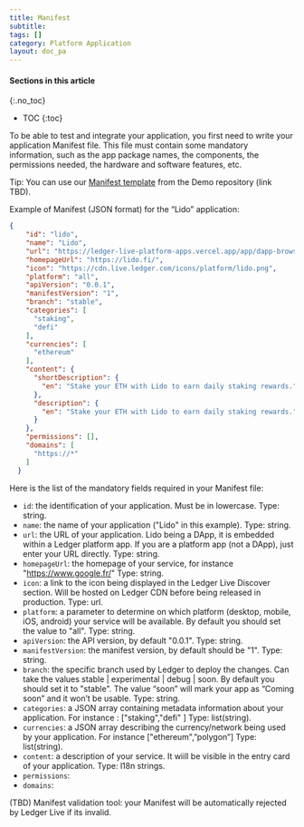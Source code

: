 ```yaml
---
title: Manifest
subtitle:
tags: []
category: Platform Application
layout: doc_pa
---
```


#### Sections in this article
{:.no_toc}
* TOC
{:toc}

To be able to test and integrate your application, you first need to write your application Manifest file.
This file must contain some mandatory information, such as the app package names, the components, the permissions needed, the hardware and software features, etc.

Tip: You can use our [Manifest template](https://github.com/LedgerHQ/ledger-live-assets/blob/develop/platform/apps/v1/schema.ts) from the Demo repository (link TBD).

Example of Manifest (JSON format) for the “Lido” application:

```json
{
    "id": "lido",
    "name": "Lido",
    "url": "https://ledger-live-platform-apps.vercel.app/app/dapp-browser?dappName=Lido&nanoApp=Lido&url=https%3A%2F%2Fstake.lido.fi%2F%3Fref%3D0x558247e365be655f9144e1a0140D793984372Ef3%26embed%3Dtrue",
    "homepageUrl": "https://lido.fi/",
    "icon": "https://cdn.live.ledger.com/icons/platform/lido.png",
    "platform": "all",
    "apiVersion": "0.0.1",
    "manifestVersion": "1",
    "branch": "stable",
    "categories": [
      "staking",
      "defi"
    ],
    "currencies": [
      "ethereum"
    ],
    "content": {
      "shortDescription": {
        "en": "Stake your ETH with Lido to earn daily staking rewards."
      },
      "description": {
        "en": "Stake your ETH with Lido to earn daily staking rewards."
      }
    },
    "permissions": [],
    "domains": [
      "https://*"
    ]
  }
```

Here is the list of the mandatory fields required in your Manifest file:
- `id`: the identification of your application. Must be in lowercase.
Type: string.
- `name`: the name of your application ("Lido" in this example).
Type: string.
- `url`: the URL of your application. Lido being a DApp, it is embedded within a Ledger platform app. If you are a platform app (not a DApp), just enter your URL directly.
Type: string.
- `homepageUrl`: the homepage of your service, for instance "https://www.google.fr/"
Type: string.
- `icon`: a link to the icon being displayed in the Ledger Live Discover section. Will be hosted on Ledger CDN before being released in production.
Type: url.
- `platform`: a parameter to determine on which platform (desktop, mobile, iOS, android) your service will be available. By default you should set the value to "all".
Type: string.
- `apiVersion`: the API version, by default "0.0.1".
Type: string.
- `manifestVersion`: the manifest version, by default should be "1".
Type: string.
- `branch`: the specific branch used by Ledger to deploy the changes. Can take the values stable | experimental | debug | soon. By default you should set it to  "stable". The value “soon” will mark your app as “Coming soon” and it won’t be usable.
Type: string.
- `categories`: a JSON array containing metadata information about your application. For instance : ["staking","defi" ]
Type: list(string).
- `currencies`: a JSON array describing the currency/network being used by your application. For instance ["ethereum",”polygon”]
Type: list(string).
- `content`: a description of your service. It wiill be visible in the entry card of your application.
Type: l18n strings.
- `permissions`:
- `domains`:

(TBD) Manifest validation tool: your Manifest will be automatically rejected by Ledger Live if its invalid.

